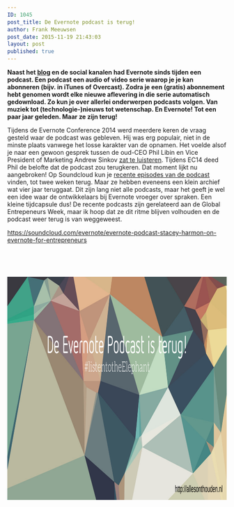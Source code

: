 ```yaml
---
ID: 1045
post_title: De Evernote podcast is terug!
author: Frank Meeuwsen
post_date: 2015-11-19 21:43:03
layout: post
published: true
---
```

**Naast het [blog](https://blog.evernote.com/) en de social kanalen had Evernote sinds tijden een podcast. Een podcast een audio of video serie waarop je je kan abonneren (bijv. in iTunes of Overcast). Zodra je een (gratis) abonnement hebt genomen wordt elke nieuwe aflevering in die serie automatisch gedownload. Zo kun je over allerlei onderwerpen podcasts volgen. Van muziek tot (technologie-)nieuws tot wetenschap. En Evernote! Tot een paar jaar geleden. Maar ze zijn terug!**

<!--more-->

Tijdens de Evernote Conference 2014 werd meerdere keren de vraag gesteld waar de podcast was gebleven. Hij was erg populair, niet in de minste plaats vanwege het losse karakter van de opnamen. Het voelde alsof je naar een gewoon gesprek tussen de oud-CEO Phil Libin en Vice President of Marketing Andrew Sinkov [zat te luisteren](https://blog.evernote.com/blog/category/podcast/). Tijdens EC14 deed Phil de belofte dat de podcast zou terugkeren. Dat moment lijkt nu aangebroken! Op Soundcloud kun je [recente episodes van de podcast](https://soundcloud.com/evernote) vinden, tot twee weken terug. Maar ze hebben eveneens een klein archief wat vier jaar teruggaat. Dit zijn lang niet alle podcasts, maar het geeft je wel een idee waar de ontwikkelaars bij Evernote vroeger over spraken. Een kleine tijdcapsule dus! De recente podcasts zijn gerelateerd aan de Global Entrepeneurs Week, maar ik hoop dat ze dit ritme blijven volhouden en de podcast weer terug is van weggeweest.

https://soundcloud.com/evernote/evernote-podcast-stacey-harmon-on-evernote-for-entrepreneurs

&nbsp;

&nbsp;

<img class="invisible aligncenter wp-image-1050 size-full" src="/images/2015/11/Banner_podcast.png" alt="Banner_podcast" width="1024" height="512" />
